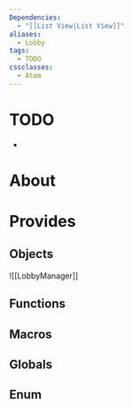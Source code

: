 ```yaml
---
Dependencies:
  - "[[List View|List View]]"
aliases:
  - Lobby
tags:
  - TODO
cssclasses:
  - Atom
---
```

# TODO
- 
# About

# Provides

## Objects

![[LobbyManager]] 


## Functions

## Macros

## Globals

## Enum
